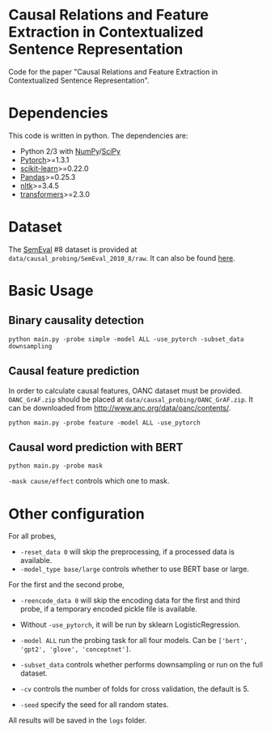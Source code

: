 # Causal Relations and Feature Extraction in Contextualized Sentence Representation

Code for the paper "Causal Relations and Feature Extraction in Contextualized Sentence Representation".

# Dependencies

This code is written in python. The dependencies are:

- Python 2/3 with [NumPy](http://www.numpy.org/)/[SciPy](http://www.scipy.org/)
- [Pytorch](http://pytorch.org/)>=1.3.1
- [scikit-learn](http://scikit-learn.org/stable/index.html)>=0.22.0
- [Pandas](https://pandas.pydata.org/)>=0.25.3
- [nltk](https://www.nltk.org/)>=3.4.5
- [transformers](https://huggingface.co/transformers/)>=2.3.0

# Dataset

The [SemEval](http://semeval2.fbk.eu/semeval2.php) #8 dataset is provided at `data/causal_probing/SemEval_2010_8/raw`. It can also be found [here](http://semeval2.fbk.eu/semeval2.php).

# Basic Usage

## Binary causality detection

```
python main.py -probe simple -model ALL -use_pytorch -subset_data downsampling
```

## Causal feature prediction

In order to calculate causal features, OANC dataset must be provided. `OANC_GrAF.zip` should be placed at `data/causal_probing/OANC_GrAF.zip`. It can be downloaded from http://www.anc.org/data/oanc/contents/.

```
python main.py -probe feature -model ALL -use_pytorch
```

## Causal word prediction with BERT

```
python main.py -probe mask
```

`-mask cause/effect` controls which one to mask.

# Other configuration

For all probes,

- `-reset_data 0` will skip the preprocessing, if a processed data is available.
- `-model_type base/large` controls whether to use BERT base or large.

For the first and the second probe,

- `-reencode_data 0` will skip the encoding data for the first and third probe, if a temporary encoded pickle file is available.

- Without `-use_pytorch`, it will be run by sklearn LogisticRegression. 
- `-model ALL` run the probing task for all four models. Can be `['bert', 'gpt2', 'glove', 'conceptnet']`.
- `-subset_data` controls whether performs downsampling or run on the full dataset.
- `-cv` controls the number of folds for cross validation, the default is 5.
- `-seed` specify the seed for all random states.



All results will be saved in the `logs` folder.

